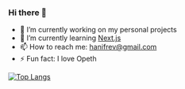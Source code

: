 ### Hi there 👋

- 🔭 I’m currently working on my personal projects
- 🌱 I’m currently learning [Next.js](https://nextjs.org/)
- 📫 How to reach me: [hanifrev@gmail.com](mailto:hanifrev@gmail.com)
- ⚡ Fun fact: I love Opeth

[![Top Langs](https://github-readme-stats.vercel.app/api/top-langs/?username=hanifrev)](https://github.com/anuraghazra/github-readme-stats)
<!--
**hanifrev/hanifrev** is a ✨ _special_ ✨ repository because its `README.md` (this file) appears on your GitHub profile.

Here are some ideas to get you started:

- 🔭 I’m currently working on ...
- 🌱 I’m currently learning ...
- 👯 I’m looking to collaborate on ...
- 🤔 I’m looking for help with ...
- 💬 Ask me about ...
- 📫 How to reach me: ...
- 😄 Pronouns: ...
- ⚡ Fun fact: ...
-->
